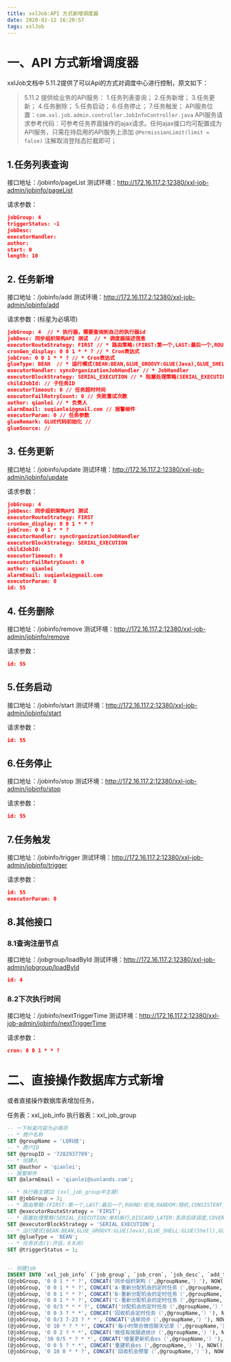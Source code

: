 ```yaml
---
title: xxlJob:API 方式新增调度器
date: 2020-02-12 16:20:57
tags: xxlJob
---
```


#  一、API 方式新增调度器

xxlJob文档中 5.11.2提供了可以Api的方式对调度中心进行控制，原文如下：

>5.11.2 提供给业务的API服务：
1.任务列表查询；
2.任务新增；
3.任务更新；
4.任务删除；
5.任务启动；
6.任务停止；
7.任务触发；
>API服务位置：`com.xxl.job.admin.controller.JobInfoController.java`
API服务请求参考代码：可参考任务界面操作的ajax请求。任何ajax接口均可配置成为API服务，只需在待启用的API服务上添加 `@PermissionLimit(limit = false)` 注解取消登陆态拦截即可；



## 1.任务列表查询

接口地址：/jobinfo/pageList
测试环境：http://172.16.117.2:12380/xxl-job-admin/jobinfo/pageList

请求参数：
``` json
jobGroup: 4
triggerStatus: -1
jobDesc: 
executorHandler: 
author: 
start: 0
length: 10
```



## 2. 任务新增

接口地址：/jobinfo/add
测试环境：http://172.16.117.2:12380/xxl-job-admin/jobinfo/add

请求参数：(标星为必填项)
``` json
jobGroup: 4  // * 执行器，需要查询到自己的执行器id
jobDesc: 同步组织架构API 测试  // * 调度器描述信息
executorRouteStrategy: FIRST // * 路由策略:(FIRST:第一个,LAST:最后一个,ROUND:轮询,RANDOM:随机,CONSISTENT_HASH:一致性HASH,LEAST_FREQUENTLY_USED:最不经常使用,LEAST_RECENTLY_USED:最近最久未使用,FAILOVER:故障转移,BUSYOVER:忙碌转移,SHARDING_BROADCAST:分片广播)
cronGen_display: 0 0 1 * * ? // * Cron表达式
jobCron: 0 0 1 * * ? // * Cron表达式
glueType: BEAN  // * 运行模式(BEAN:BEAN,GLUE_GROOVY:GLUE(Java),GLUE_SHELL:GLUE(Shell),GLUE_PYTHON:GLUE(Python),GLUE_PHP:GLUE(PHP),GLUE_NODEJS:GLUE(Nodejs),GLUE_POWERSHELL:GLUE(PowerShell))
executorHandler: syncOrganizationJobHandler	// * JobHandler
executorBlockStrategy: SERIAL_EXECUTION // * 阻塞处理策略(SERIAL_EXECUTION:单机串行,DISCARD_LATER:丢弃后续调度,COVER_EARLY:覆盖之前调度)
childJobId: // 子任务ID
executorTimeout: 0 // 任务超时时间
executorFailRetryCount: 0 // 失败重试次数
author: qianlei // * 负责人
alarmEmail: suqianlei@gmail.com // 报警邮件
executorParam: 0 // 任务参数
glueRemark: GLUE代码初始化 // 
glueSource: // 
```


## 3. 任务更新

接口地址：/jobinfo/update
测试环境：http://172.16.117.2:12380/xxl-job-admin/jobinfo/update

请求参数：
``` json
jobGroup: 4
jobDesc: 同步组织架构API 测试
executorRouteStrategy: FIRST
cronGen_display: 0 0 1 * * ?
jobCron: 0 0 1 * * ?
executorHandler: syncOrganizationJobHandler	
executorBlockStrategy: SERIAL_EXECUTION
childJobId: 
executorTimeout: 0
executorFailRetryCount: 0
author: qianlei
alarmEmail: suqianlei@gmail.com
executorParam: 0
id: 55
```



## 4. 任务删除

接口地址：/jobinfo/remove
测试环境：http://172.16.117.2:12380/xxl-job-admin/jobinfo/remove

请求参数：
``` json
id: 55
```



## 5.任务启动

接口地址：/jobinfo/start
测试环境：http://172.16.117.2:12380/xxl-job-admin/jobinfo/start

请求参数：
``` json
id: 55
```



## 6.任务停止

接口地址：/jobinfo/stop
测试环境：http://172.16.117.2:12380/xxl-job-admin/jobinfo/stop

请求参数：
``` json
id: 55
```

## 7.任务触发

接口地址：/jobinfo/trigger
测试环境：http://172.16.117.2:12380/xxl-job-admin/jobinfo/trigger

请求参数：
``` json
id: 55
executorParam: 0
```

## 8.其他接口


### 8.1查询注册节点

接口地址：/jobgroup/loadById
测试环境：http://172.16.117.2:12380/xxl-job-admin/jobgroup/loadById

``` json
id: 4
```

### 8.2下次执行时间
接口地址：/jobinfo/nextTriggerTime
测试环境：http://172.16.117.2:12380/xxl-job-admin/jobinfo/nextTriggerTime

请求参数：
``` json
cron: 0 0 1 * * ?
```

# 二、直接操作数据库方式新增

或者直接操作数据库表增加任务，

任务表：xxl_job_info
执行器表：xxl_job_group

``` sql
-- 一下标星内容为必填项
-- * 商户名称
SET @groupName = 'LQ科技';
-- * 商户ID
SET @groupID = '7282937789';
-- * 创建人
SET @author = 'qianlei';
-- 报警邮件
SET @alarmEmail = 'qianlei@sunlands.com';

-- * 执行器主键ID (xxl_job_group中主键)
SET @jobGroup = 3;
-- * 路由策略:(FIRST:第一个,LAST:最后一个,ROUND:轮询,RANDOM:随机,CONSISTENT_HASH:一致性HASH,LEAST_FREQUENTLY_USED:最不经常使用,LEAST_RECENTLY_USED:最近最久未使用,FAILOVER:故障转移,BUSYOVER:忙碌转移,SHARDING_BROADCAST:分片广播)
SET @executorRouteStrategy = 'FIRST';
-- * 阻塞处理策略(SERIAL_EXECUTION:单机串行,DISCARD_LATER:丢弃后续调度,COVER_EARLY:覆盖之前调度)
SET @executorBlockStrategy = 'SERIAL_EXECUTION';
-- * 运行模式(BEAN:BEAN,GLUE_GROOVY:GLUE(Java),GLUE_SHELL:GLUE(Shell),GLUE_PYTHON:GLUE(Python),GLUE_PHP:GLUE(PHP),GLUE_NODEJS:GLUE(Nodejs),GLUE_POWERSHELL:GLUE(PowerShell))
SET @glueType = 'BEAN';
-- * 任务状态(1:开启，0关闭)
SET @triggerStatus = 1;


-- 创建job
INSERT INTO `xxl_job_info` (`job_group`, `job_cron`, `job_desc`, `add_time`, `update_time`, `author`, `alarm_email`, `executor_route_strategy`, `executor_handler`, `executor_param`, `executor_block_strategy`, `executor_timeout`, `executor_fail_retry_count`, `glue_type`, `glue_source`, `glue_remark`, `glue_updatetime`, `child_jobid`, `trigger_status`, `trigger_last_time`, `trigger_next_time`) VALUES
(@jobGroup, '0 0 1 * * ?', CONCAT('同步组织架构（',@groupName,'）'), NOW(), NOW(), @author, @alarmEmail, @executorRouteStrategy, 'syncOrganizationJobHandler', @groupID, @executorBlockStrategy, 0, 0, @glueType, '', 'GLUE代码初始化', NOW(), '', @triggerStatus, 0, 0),
(@jobGroup, '0 0 1 * * ?', CONCAT('A-重新分配机会的定时任务（',@groupName,'）'), NOW(), NOW(), @author, @alarmEmail, @executorRouteStrategy, 'aRetryAllocateOpportunityHandler', @groupID, @executorBlockStrategy, 0, 0, @glueType, '', 'GLUE代码初始化', NOW(), '', @triggerStatus, 0, 0),
(@jobGroup, '0 0 1 * * ?', CONCAT('B-重新分配机会的定时任务（',@groupName,'）'), NOW(), NOW(), @author, @alarmEmail, @executorRouteStrategy, 'bRetryAllocateOpportunityHandler', @groupID, @executorBlockStrategy, 0, 0, @glueType, '', 'GLUE代码初始化', NOW(), '', @triggerStatus, 0, 0),
(@jobGroup, '0 0 1 * * ?', CONCAT('C-重新分配机会的定时任务（',@groupName,'）'), NOW(), NOW(), @author, @alarmEmail, @executorRouteStrategy, 'cRetryAllocateOpportunityHandler', @groupID, @executorBlockStrategy, 0, 0, @glueType, '', 'GLUE代码初始化', NOW(), '', @triggerStatus, 0, 0),
(@jobGroup, '0 0/3 * * * ?', CONCAT('分配机会的定时任务（',@groupName,'）'), NOW(), NOW(), @author, @alarmEmail, @executorRouteStrategy, 'loopAllocateOpportunityHandler', @groupID, @executorBlockStrategy, 0, 0, @glueType, '', 'GLUE代码初始化', NOW(), '', @triggerStatus, 0, 0),
(@jobGroup, '0 0 3 ? * *', CONCAT('回收机会定时任务（',@groupName,'）'), NOW(), NOW(), @author, @alarmEmail, @executorRouteStrategy, 'recycleOpportunityTaskHandler', @groupID, @executorBlockStrategy, 0, 0, @glueType, '', 'GLUE代码初始化', NOW(), '', @triggerStatus, 0, 0),
(@jobGroup, '0 0/3 7-23 ? * *', CONCAT('话单同步（',@groupName,'）'), NOW(), NOW(), @author, @alarmEmail, @executorRouteStrategy, 'callRecordSynMinuteJobHandler', @groupID, @executorBlockStrategy, 0, 0, @glueType, '', 'GLUE代码初始化', NOW(), '', @triggerStatus, 0, 0),
(@jobGroup, '0 10 * ? * *', CONCAT('每小时聚合微信聊天记录（',@groupName,'）'), NOW(), NOW(), @author, @alarmEmail, @executorRouteStrategy, 'wechatRecordHourMergeJobHandler', @groupID, @executorBlockStrategy, 0, 0, @glueType, '', 'GLUE代码初始化', NOW(), '', @triggerStatus, 0, 0),
(@jobGroup, '0 0 2 ? * *', CONCAT('微信有效跟进统计（',@groupName,'）'), NOW(), NOW(), @author, @alarmEmail, @executorRouteStrategy, 'wechatValidFollowJobHandler', @groupID, @executorBlockStrategy, 0, 0, @glueType, '', 'GLUE代码初始化', NOW(), '', @triggerStatus, 0, 0),
(@jobGroup, '30 0/5 * ? * *', CONCAT('增量更新机会es（',@groupName,'）'), NOW(), NOW(), @author, @alarmEmail, @executorRouteStrategy, 'compareCacheOppJobHandler', @groupID, @executorBlockStrategy, 0, 0, @glueType, '', 'GLUE代码初始化', NOW(), '', @triggerStatus, 0, 0),
(@jobGroup, '0 0 5 ? * *', CONCAT('重建机会es（',@groupName,'）'), NOW(), NOW(), @author, @alarmEmail, @executorRouteStrategy, 'reindexCacheOppJobHandler', @groupID, @executorBlockStrategy, 0, 0, @glueType, '', 'GLUE代码初始化', NOW(), '', @triggerStatus, 0, 0),
(@jobGroup, '0 10 0 * * ?', CONCAT('回收机会预警（',@groupName,'）'), NOW(), NOW(), @author, @alarmEmail, @executorRouteStrategy, 'recycleEarlyWarningHandler', @groupID, @executorBlockStrategy, 0, 0, @glueType, '', 'GLUE代码初始化', NOW(), '', @triggerStatus, 0, 0);
```